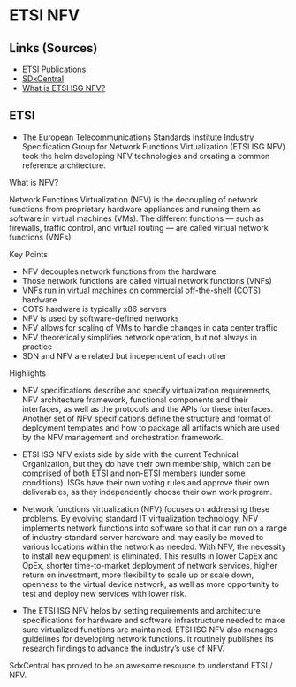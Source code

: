 # ETSI NFV

## Links (Sources)

- [ETSI Publications](https://www.etsi.org/committee/nfv)
- [SDxCentral](https://www.sdxcentral.com/networking/nfv/definitions/nfv-elements-overview/)
- [What is ETSI ISG NFV?](https://www.sdxcentral.com/networking/nfv/definitions/etsi-isg-nfv/)

## ETSI

- The European Telecommunications Standards Institute Industry Specification Group for Network Functions Virtualization (ETSI ISG NFV) took the helm developing NFV technologies and creating a common reference architecture. 

What is NFV?

Network Functions Virtualization (NFV) is the decoupling of network functions from proprietary hardware appliances and running them as software in virtual machines (VMs). 
The different functions — such as firewalls, traffic control, and virtual routing — are called virtual network functions (VNFs).

Key Points

- NFV decouples network functions from the hardware
- Those network functions are called virtual network functions (VNFs)
- VNFs run in virtual machines on commercial off-the-shelf (COTS) hardware
- COTS hardware is typically x86 servers
- NFV is used by software-defined networks
- NFV allows for scaling of VMs to handle changes in data center traffic
- NFV theoretically simplifies network operation, but not always in practice
- SDN and NFV are related but independent of each other

Highlights

- NFV specifications describe and specify virtualization requirements, NFV architecture framework, functional components and their interfaces, as well as the protocols and the APIs for these interfaces. Another set of NFV specifications define the structure and format of deployment templates and how to package all artifacts which are used by the NFV management and orchestration framework.

- ETSI ISG NFV exists side by side with the current Technical Organization, but they do have their own membership, which can be comprised of both ETSI and non-ETSI members (under some conditions). ISGs have their own voting rules and approve their own deliverables, as they independently choose their own work program.

- Network functions virtualization (NFV) focuses on addressing these problems. By evolving standard IT virtualization technology, NFV implements network functions into software so that it can run on a range of industry-standard server hardware and may easily be moved to various locations within the network as needed. With NFV, the necessity to install new equipment is eliminated. This results in lower CapEx and OpEx, shorter time-to-market deployment of network services, higher return on investment, more flexibility to scale up or scale down, openness to the virtual device network, as well as more opportunity to test and deploy new services with lower risk.

- The ETSI ISG NFV helps by setting requirements and architecture specifications for hardware and software infrastructure needed to make sure virtualized functions are maintained. ETSI ISG NFV also manages guidelines for developing network functions.  It routinely publishes its research findings to advance the industry’s use of NFV.

SdxCentral has proved to be an awesome resource to understand ETSI / NFV.
